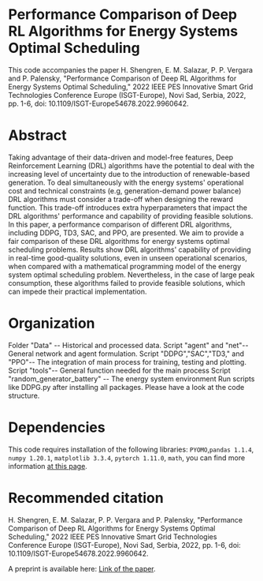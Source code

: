 
# Performance Comparison of Deep RL Algorithms for Energy Systems Optimal Scheduling

This code accompanies the paper H. Shengren, E. M. Salazar, P. P. Vergara and P. Palensky, "Performance Comparison of Deep RL Algorithms for Energy Systems Optimal Scheduling," 2022 IEEE PES Innovative Smart Grid Technologies Conference Europe (ISGT-Europe), Novi Sad, Serbia, 2022, pp. 1-6, doi: 10.1109/ISGT-Europe54678.2022.9960642.

# Abstract 
Taking advantage of their data-driven and model-free features, Deep Reinforcement Learning (DRL) algorithms have the potential to deal with the increasing level of uncertainty due to the introduction of renewable-based generation. To deal simultaneously with the energy systems' operational cost and technical constraints (e.g, generation-demand power balance) DRL algorithms must consider a trade-off when designing the reward function. This trade-off introduces extra hyperparameters that impact the DRL algorithms' performance and capability of providing feasible solutions. In this paper, a performance comparison of different DRL algorithms, including DDPG, TD3, SAC, and PPO, are presented. We aim to provide a fair comparison of these DRL algorithms for energy systems optimal scheduling problems. Results show DRL algorithms' capability of providing in real-time good-quality solutions, even in unseen operational scenarios, when compared with a mathematical programming model of the energy system optimal scheduling problem. Nevertheless, in the case of large peak consumption, these algorithms failed to provide feasible solutions, which can impede their practical implementation.

# Organization
Folder "Data" -- Historical and processed data.
Script "agent" and "net"-- General network and agent formulation.
Script "DDPG","SAC","TD3," and "PPO"-- The integration of main process for training, testing and plotting.
Script "tools"-- General function needed for the main process 
Script "random_generator_battery" -- The energy system environment
Run scripts like DDPG.py after installing all packages. Please have a look at the code structure.

# Dependencies
This code requires installation of the following libraries: ```PYOMO```,```pandas 1.1.4```, ```numpy 1.20.1```, ```matplotlib 3.3.4```, ```pytorch 1.11.0```,  ```math```, you can find more information [at this page](https://arxiv.org/abs/2208.00728).

# Recommended citation
H. Shengren, E. M. Salazar, P. P. Vergara and P. Palensky, "Performance Comparison of Deep RL Algorithms for Energy Systems Optimal Scheduling," 2022 IEEE PES Innovative Smart Grid Technologies Conference Europe (ISGT-Europe), Novi Sad, Serbia, 2022, pp. 1-6, doi: 10.1109/ISGT-Europe54678.2022.9960642.

A preprint is available here: [Link of the paper](https://arxiv.org/abs/2208.00728).
